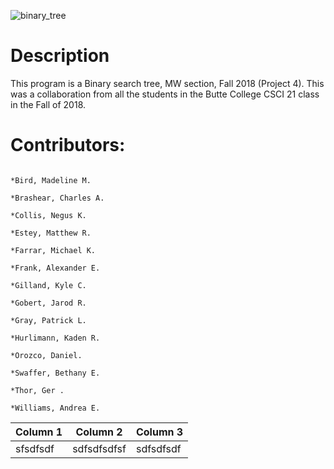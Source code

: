 ![binary_tree](https://user-images.githubusercontent.com/35749270/49766263-9b3d3900-fc89-11e8-875a-235ed7454a12.png)

# Description
This program is a Binary search tree, MW section, Fall 2018 (Project 4). This was a collaboration from all the students in the Butte College CSCI 21 class in the Fall of 2018.

# Contributors:
```*Billheimer, Kyle M. 

*Bird, Madeline M.  

*Brashear, Charles A.  

*Collis, Negus K.  

*Estey, Matthew R.  

*Farrar, Michael K.  

*Frank, Alexander E.  

*Gilland, Kyle C.  

*Gobert, Jarod R.  

*Gray, Patrick L.  

*Hurlimann, Kaden R.  

*Orozco, Daniel.  

*Swaffer, Bethany E.  

*Thor, Ger . 

*Williams, Andrea E.
 ```
 
 
 
 | Column 1 | Column 2 | Column 3 |
|----------|----------|----------|
|   sfsdfsdf       | sdfsdfsdfsf        |     sdfsdfsdf     |

